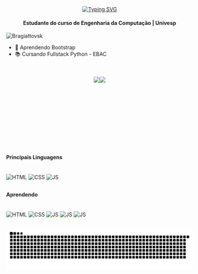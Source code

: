 <div align="center">
  <a href="https://git.io/typing-svg">
    <img src="https://readme-typing-svg.demolab.com?font=Fira+Code&weight=500&size=22&pause=1000&color=00F75AFF&center=true&vCenter=true&random=false&width=524&lines=+Bem-vindo+ao+meu+perfil!+" alt="Typing SVG">
  </a>
</div>
<h4 align="center">Estudante do curso de Engenharia da Computação | Univesp </h4>

<p align="left"> <img src="https://komarev.com/ghpvc/?username=Bragiattovsk&label=Profile%20views&color=FF69B4&style=flat" alt="Bragiattovsk" /> </p>

- 🌱 Aprendendo Bootstrap
- 📚 Cursando Fullstack Python - EBAC

##
<br>
<div align="center" style="display: flex; justify-content: center;">
  <img height="180em" src="https://github-readme-stats.vercel.app/api?username=Bragiattovsk&show_icons=true&theme=dracula"/>
  <img height="180em" src="https://github-readme-stats.vercel.app/api/top-langs/?username=Bragiattovsk&layout=compact&langs_count=16&theme=dracula"/>
</div>

##

<h4 align="left">Principais Linguagens </h4>

<div style="display: inline_block"><br>
  <img align="center" alt="HTML" height="30" width="40" src="https://cdn.jsdelivr.net/gh/devicons/devicon@latest/icons/html5/html5-original.svg">
  <img align="center" alt="CSS" height="30" width="40" src="https://cdn.jsdelivr.net/gh/devicons/devicon@latest/icons/css3/css3-original.svg">
  <img align="center" alt="JS" height="30" width="40" src="https://cdn.jsdelivr.net/gh/devicons/devicon@latest/icons/javascript/javascript-original.svg">
</div>

##

<h4 align="left">Aprendendo </h4>

<div style="display: inline_block"><br>
  <img align="center" alt="HTML" height="30" width="40" src="https://cdn.jsdelivr.net/gh/devicons/devicon@latest/icons/html5/html5-original.svg">
  <img align="center" alt="CSS" height="30" width="40" src="https://cdn.jsdelivr.net/gh/devicons/devicon@latest/icons/css3/css3-original.svg">
  <img align="center" alt="JS" height="30" width="40" src="https://cdn.jsdelivr.net/gh/devicons/devicon@latest/icons/javascript/javascript-original.svg">
  <img align="center" alt="JS" height="30" width="40" src="https://cdn.jsdelivr.net/gh/devicons/devicon@latest/icons/bootstrap/bootstrap-original.svg">
  <img align="center" alt="JS" height="30" width="40" src="https://cdn.jsdelivr.net/gh/devicons/devicon@latest/icons/python/python-original.svg">
</div>

##

<picture align="center">
  <source media="(prefers-color-scheme: dark)" srcset="https://raw.githubusercontent.com/Bragiattovsk/Bragiattovsk/output/github-contribution-grid-snake-dark.svg">
  <source media="(prefers-color-scheme: light)" srcset="https://raw.githubusercontent.com/Bragiattovsk/Bragiattovsk/output/github-contribution-grid-snake-dark.svg">
  <img align="center" alt="github contribution grid snake animation" src="https://raw.githubusercontent.com/Bragiattovsk/Bragiattovsk/output/github-contribution-grid-snake.svg">
</picture>
